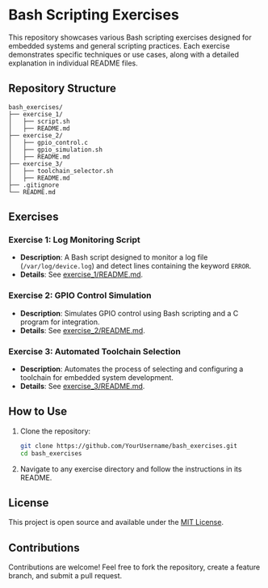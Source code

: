 
# Bash Scripting Exercises

This repository showcases various Bash scripting exercises designed for embedded systems and general scripting practices. Each exercise demonstrates specific techniques or use cases, along with a detailed explanation in individual README files.

## Repository Structure

```
bash_exercises/
├── exercise_1/
│   ├── script.sh
│   ├── README.md
├── exercise_2/
│   ├── gpio_control.c
│   ├── gpio_simulation.sh
│   ├── README.md
├── exercise_3/
│   ├── toolchain_selector.sh
│   ├── README.md
├── .gitignore
└── README.md
```

## Exercises

### Exercise 1: Log Monitoring Script
- **Description**: A Bash script designed to monitor a log file (`/var/log/device.log`) and detect lines containing the keyword `ERROR`.  
- **Details**: See [exercise_1/README.md](exercise_1/README.md).

### Exercise 2: GPIO Control Simulation
- **Description**: Simulates GPIO control using Bash scripting and a C program for integration.  
- **Details**: See [exercise_2/README.md](exercise_2/README.md).

### Exercise 3: Automated Toolchain Selection
- **Description**: Automates the process of selecting and configuring a toolchain for embedded system development.  
- **Details**: See [exercise_3/README.md](exercise_3/README.md).

## How to Use
1. Clone the repository:
   ```bash
   git clone https://github.com/YourUsername/bash_exercises.git
   cd bash_exercises
   ```
2. Navigate to any exercise directory and follow the instructions in its README.

## License
This project is open source and available under the [MIT License](LICENSE).

## Contributions
Contributions are welcome! Feel free to fork the repository, create a feature branch, and submit a pull request.
